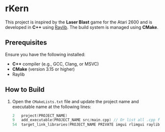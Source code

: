 # rKern

This project is inspired by the **Laser Blast** game for the Atari 2600 and is developed in **C++** using [Raylib](https://github.com/raysan5/raylib). The build system is managed using **CMake**.

## Prerequisites
Ensure you have the following installed:
- **C++** compiler (e.g., GCC, Clang, or MSVC)
- **CMake** (version 3.15 or higher)
- Raylib

## How to Build
1. Open the `CMakeLists.txt` file and update the project name and executable name at the following lines:
   ```cpp
   2   project(PROJECT_NAME)
   9   add_executable(PROJECT_NAME src/main.cpp) // Or list all .cpp files in your src/
   54  target_link_libraries(PROJECT_NAME PRIVATE imgui rlimgui raylib raylib_cpp)
